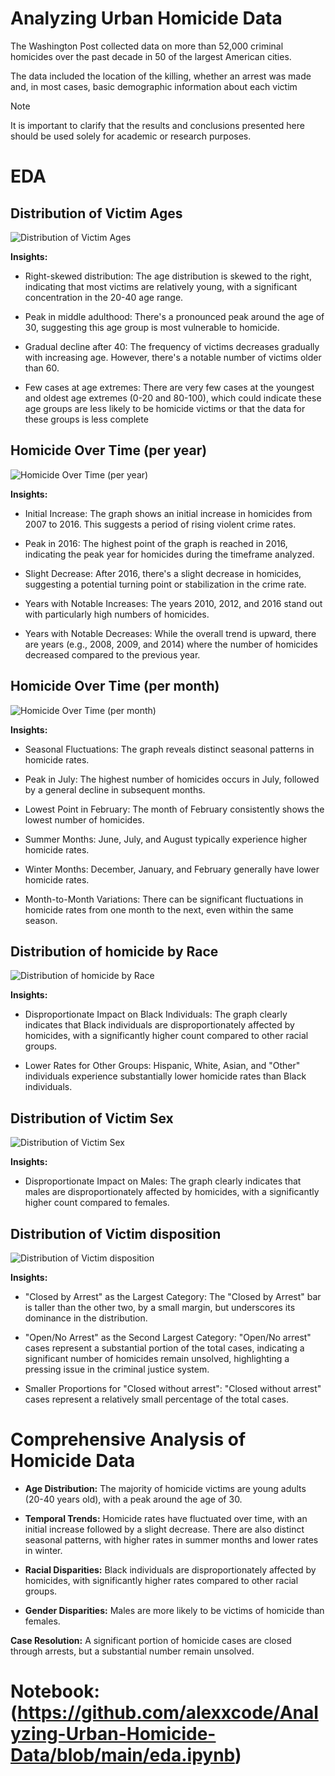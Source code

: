 
# Analyzing Urban Homicide Data

The Washington Post collected data on more than 52,000 criminal homicides over the past decade in 50 of the largest American cities.

The data included the location of the killing, whether an arrest was made and, in most cases, basic demographic information about each victim

> [!NOTE]
>  It is important to clarify that the results and conclusions presented here should be used solely for academic or research purposes.


# EDA

## Distribution of Victim Ages

![Distribution of Victim Ages](https://github.com/alexxcode/Analyzing-Urban-Homicide-Data/blob/main/images/ages.png)

**Insights:**

- Right-skewed distribution: The age distribution is skewed to the right, indicating that most victims are relatively young, with a significant concentration in the 20-40 age range.

- Peak in middle adulthood: There's a pronounced peak around the age of 30, suggesting this age group is most vulnerable to homicide.

- Gradual decline after 40: The frequency of victims decreases gradually with increasing age. However, there's a notable number of victims older than 60.

- Few cases at age extremes: There are very few cases at the youngest and oldest age extremes (0-20 and 80-100), which could indicate these age groups are less likely to be homicide victims or that the data for these groups is less complete


## Homicide Over Time (per year)

![Homicide Over Time (per year)](https://github.com/alexxcode/Analyzing-Urban-Homicide-Data/blob/main/images/overyears.png)

**Insights:**

- Initial Increase: The graph shows an initial increase in homicides from 2007 to 2016. This suggests a period of rising violent crime rates.

- Peak in 2016: The highest point of the graph is reached in 2016, indicating the peak year for homicides during the timeframe analyzed.

- Slight Decrease: After 2016, there's a slight decrease in homicides, suggesting a potential turning point or stabilization in the crime rate.

- Years with Notable Increases: The years 2010, 2012, and 2016 stand out with particularly high numbers of homicides.

- Years with Notable Decreases: While the overall trend is upward, there are years (e.g., 2008, 2009, and 2014) where the number of homicides decreased compared to the previous year.

## Homicide Over Time (per month)

![Homicide Over Time (per month)](https://github.com/alexxcode/Analyzing-Urban-Homicide-Data/blob/main/images/overmonths.png)

**Insights:**

- Seasonal Fluctuations: The graph reveals distinct seasonal patterns in homicide rates.

- Peak in July: The highest number of homicides occurs in July, followed by a general decline in subsequent months.

- Lowest Point in February: The month of February consistently shows the lowest number of homicides.

- Summer Months: June, July, and August typically experience higher homicide rates.

- Winter Months: December, January, and February generally have lower homicide rates.

- Month-to-Month Variations: There can be significant fluctuations in homicide rates from one month to the next, even within the same season.

## Distribution of homicide by Race

![Distribution of homicide by Race](https://github.com/alexxcode/Analyzing-Urban-Homicide-Data/blob/main/images/byrace.png)

**Insights:**

- Disproportionate Impact on Black Individuals: The graph clearly indicates that Black individuals are disproportionately affected by homicides, with a significantly higher count compared to other racial groups.

- Lower Rates for Other Groups: Hispanic, White, Asian, and "Other" individuals experience substantially lower homicide rates than Black individuals.


## Distribution of Victim Sex

![Distribution of Victim Sex](https://github.com/alexxcode/Analyzing-Urban-Homicide-Data/blob/main/images/bysex.png)

**Insights:**

- Disproportionate Impact on Males: The graph clearly indicates that males are disproportionately affected by homicides, with a significantly higher count compared to females.


## Distribution of Victim disposition

![Distribution of Victim disposition](https://github.com/alexxcode/Analyzing-Urban-Homicide-Data/blob/main/images/disposition.png)

**Insights:**


- "Closed by Arrest" as the Largest Category: The "Closed by Arrest" bar is taller than the other two, by a small margin, but underscores its dominance in the distribution.

- "Open/No Arrest" as the Second Largest Category: "Open/No arrest" cases represent a substantial portion of the total cases, indicating a significant number of homicides remain unsolved, highlighting a pressing issue in the criminal justice system.

- Smaller Proportions for "Closed without arrest": "Closed without arrest" cases represent a relatively small percentage of the total cases.


# Comprehensive Analysis of Homicide Data

- **Age Distribution:** The majority of homicide victims are young adults (20-40 years old), with a peak around the age of 30.

- **Temporal Trends:** Homicide rates have fluctuated over time, with an initial increase followed by a slight decrease. There are also distinct seasonal patterns, with higher rates in summer months and lower rates in winter.

- **Racial Disparities:** Black individuals are disproportionately affected by homicides, with significantly higher rates compared to other racial groups.

- **Gender Disparities:** Males are more likely to be victims of homicide than females.

**Case Resolution:** A significant portion of homicide cases are closed through arrests, but a substantial number remain unsolved.


# Notebook: (https://github.com/alexxcode/Analyzing-Urban-Homicide-Data/blob/main/eda.ipynb)

